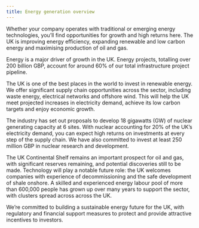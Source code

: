 ```yaml
---
title: Energy generation overview
---
```



Whether your company operates with traditional or emerging energy technologies, you’ll find opportunities for growth and high returns here. The UK is improving energy efficiency, expanding renewable and low carbon energy and maximising production of oil and gas. 


Energy is a major driver of growth in the UK. Energy projects, totalling over 200 billion GBP, account for around 60% of our total infrastructure project pipeline.


The UK is one of the best places in the world to invest in renewable energy. We offer significant supply chain opportunities across the sector, including waste energy, electrical networks and offshore wind. This will help the UK meet projected increases in electricity demand, achieve its low carbon targets and enjoy economic growth.


The industry has set out proposals to develop 18 gigawatts (GW) of nuclear generating capacity at 6 sites. With nuclear accounting for 20% of the UK’s electricity demand, you can expect high returns on investments at every step of the supply chain. We have also committed to invest at least 250 million GBP in nuclear research and development.

The UK Continental Shelf remains an important prospect for oil and gas, with significant reserves remaining, and potential discoveries still to be made. Technology will play a notable future role: the UK welcomes companies with experience of decommissioning and the safe development of shale onshore.
A skilled and experienced energy labour pool of more than 600,000 people has grown up over many years to support the sector, with clusters spread across across the UK. 


We’re committed to building a sustainable energy future for the UK, with regulatory and financial support measures to protect and provide attractive incentives to investors.



